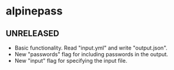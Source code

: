 # alpinepass

## UNRELEASED

* Basic functionality. Read "input.yml" and write "output.json".
* New "passwords" flag for including passwords in the output.
* New "input" flag for specifying the input file.
